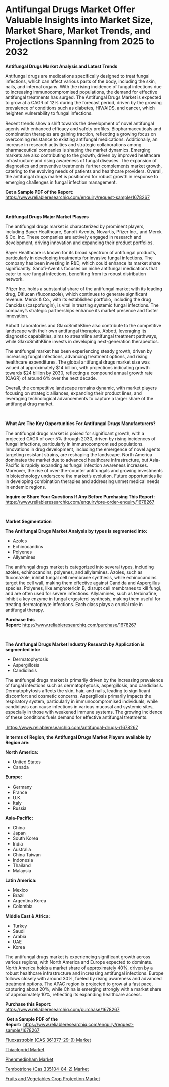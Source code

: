<p><h1>Antifungal Drugs Market Offer Valuable Insights into Market Size, Market Share, Market Trends, and Projections Spanning from 2025 to 2032</h1></p><p><strong>Antifungal Drugs Market Analysis and Latest Trends</strong></p>
<p><p>Antifungal drugs are medications specifically designed to treat fungal infections, which can affect various parts of the body, including the skin, nails, and internal organs. With the rising incidence of fungal infections due to increasing immunocompromised populations, the demand for effective antifungal treatments has surged. The Antifungal Drugs Market is expected to grow at a CAGR of 12% during the forecast period, driven by the growing prevalence of conditions such as diabetes, HIV/AIDS, and cancer, which heighten vulnerability to fungal infections.</p><p>Recent trends show a shift towards the development of novel antifungal agents with enhanced efficacy and safety profiles. Biopharmaceuticals and combination therapies are gaining traction, reflecting a growing focus on overcoming resistance to existing antifungal medications. Additionally, an increase in research activities and strategic collaborations among pharmaceutical companies is shaping the market dynamics. Emerging markets are also contributing to the growth, driven by improved healthcare infrastructure and rising awareness of fungal diseases. The expansion of diagnostics and preventive treatments further complements market growth, catering to the evolving needs of patients and healthcare providers. Overall, the antifungal drugs market is positioned for robust growth in response to emerging challenges in fungal infection management.</p></p>
<p><strong>Get a Sample PDF of the Report:&nbsp;</strong> <a href="https://www.reliableresearchiq.com/enquiry/request-sample/1678267?utm_campaign=904&utm_medium=2&utm_source=Github&utm_content=ia&utm_term=25032025&utm_id=antifungal-drugs">https://www.reliableresearchiq.com/enquiry/request-sample/1678267</a></p>
<p>&nbsp;</p>
<p><strong>Antifungal Drugs Major Market Players</strong></p>
<p><p>The antifungal drugs market is characterized by prominent players, including Bayer Healthcare, Sanofi-Aventis, Novartis, Pfizer Inc., and Merck & Co. Inc. These companies are actively engaged in research and development, driving innovation and expanding their product portfolios.</p><p>Bayer Healthcare is known for its broad spectrum of antifungal products, particularly in developing treatments for invasive fungal infections. The company has been investing in R&D, which could enhance its market share significantly. Sanofi-Aventis focuses on niche antifungal medications that cater to rare fungal infections, benefiting from its robust distribution network.</p><p>Pfizer Inc. holds a substantial share of the antifungal market with its leading drug, Diflucan (fluconazole), which continues to generate significant revenue. Merck & Co., with its established portfolio, including the drug Cancidas (caspofungin), is vital in treating systemic fungal infections. The company’s strategic partnerships enhance its market presence and foster innovation.</p><p>Abbott Laboratories and GlaxoSmithKline also contribute to the competitive landscape with their own antifungal therapies. Abbott, leveraging its diagnostic capabilities, aims to streamline antifungal treatment pathways, while GlaxoSmithKline invests in developing next-generation therapeutics.</p><p>The antifungal market has been experiencing steady growth, driven by increasing fungal infections, advancing treatment options, and rising healthcare expenditures. The global antifungal drugs market size was valued at approximately $14 billion, with projections indicating growth towards $24 billion by 2030, reflecting a compound annual growth rate (CAGR) of around 6% over the next decade.</p><p>Overall, the competitive landscape remains dynamic, with market players focusing on strategic alliances, expanding their product lines, and leveraging technological advancements to capture a larger share of the antifungal drug market.</p></p>
<p>&nbsp;</p>
<p><strong>What Are The Key Opportunities For Antifungal Drugs Manufacturers?</strong></p>
<p><p>The antifungal drugs market is poised for significant growth, with a projected CAGR of over 5% through 2030, driven by rising incidences of fungal infections, particularly in immunocompromised populations. Innovations in drug development, including the emergence of novel agents targeting resistant strains, are reshaping the landscape. North America dominates the market due to advanced healthcare infrastructure, but Asia-Pacific is rapidly expanding as fungal infection awareness increases. Moreover, the rise of over-the-counter antifungals and growing investments in biotechnology underscore the market’s evolution. Future opportunities lie in developing combination therapies and addressing unmet medical needs in endemic regions.</p></p>
<p><strong>Inquire or Share Your Questions If Any Before Purchasing This Report:</strong> <a href="https://www.reliableresearchiq.com/enquiry/pre-order-enquiry/1678267?utm_campaign=904&utm_medium=2&utm_source=Github&utm_content=ia&utm_term=25032025&utm_id=antifungal-drugs">https://www.reliableresearchiq.com/enquiry/pre-order-enquiry/1678267</a></p>
<p>&nbsp;</p>
<p><strong>Market Segmentation</strong></p>
<p><strong>The Antifungal Drugs Market Analysis by types is segmented into:</strong></p>
<p><ul><li>Azoles</li><li>Echinocandins</li><li>Polyenes</li><li>Allyamines</li></ul></p>
<p><p>The antifungal drugs market is categorized into several types, including azoles, echinocandins, polyenes, and allylamines. Azoles, such as fluconazole, inhibit fungal cell membrane synthesis, while echinocandins target the cell wall, making them effective against Candida and Aspergillus species. Polyenes, like amphotericin B, disrupt cell membranes to kill fungi, and are often used for severe infections. Allylamines, such as terbinafine, inhibit a key enzyme in fungal ergosterol synthesis, making them useful for treating dermatophyte infections. Each class plays a crucial role in antifungal therapy.</p></p>
<p><strong>Purchase this Report:&nbsp;</strong><a href="https://www.reliableresearchiq.com/purchase/1678267?utm_campaign=904&utm_medium=2&utm_source=Github&utm_content=ia&utm_term=25032025&utm_id=antifungal-drugs">https://www.reliableresearchiq.com/purchase/1678267</a></p>
<p>&nbsp;</p>
<p><strong>The Antifungal Drugs Market Industry Research by Application is segmented into:</strong></p>
<p><ul><li>Dermatophytosis</li><li>Aspergillosis</li><li>Candidiasis</li></ul></p>
<p><p>The antifungal drugs market is primarily driven by the increasing prevalence of fungal infections such as dermatophytosis, aspergillosis, and candidiasis. Dermatophytosis affects the skin, hair, and nails, leading to significant discomfort and cosmetic concerns. Aspergillosis primarily impacts the respiratory system, particularly in immunocompromised individuals, while candidiasis can cause infections in various mucosal and systemic sites, especially in those with weakened immune systems. The growing incidence of these conditions fuels demand for effective antifungal treatments.</p></p>
<p><a href="https://www.reliableresearchiq.com/antifungal-drugs-r1678267?utm_campaign=904&utm_medium=2&utm_source=Github&utm_content=ia&utm_term=25032025&utm_id=antifungal-drugs">&nbsp;https://www.reliableresearchiq.com/antifungal-drugs-r1678267</a></p>
<p><strong>In terms of Region, the Antifungal Drugs Market Players available by Region are:</strong></p>
<p>
    <p> <strong> North America: </strong>
        <ul>
            <li>United States</li>
            <li>Canada</li>
        </ul>
        </p> 
    <p> <strong> Europe: </strong>
        <ul>
            <li>Germany</li>
            <li>France</li>
            <li>U.K.</li>
            <li>Italy</li>
            <li>Russia</li>
        </ul>
        </p> 
    <p> <strong> Asia-Pacific: </strong>
        <ul>
            <li>China</li>
            <li>Japan</li>
            <li>South Korea</li>
            <li>India</li>
            <li>Australia</li>
            <li>China Taiwan</li>
            <li>Indonesia</li>
            <li>Thailand</li>
            <li>Malaysia</li>
        </ul>
        </p> 
    <p> <strong> Latin America: </strong>
        <ul>
            <li>Mexico</li>
            <li>Brazil</li>
            <li>Argentina Korea</li>
            <li>Colombia</li>
        </ul>
        </p> 
    <p> <strong> Middle East & Africa: </strong>
        <ul>
            <li>Turkey</li>
            <li>Saudi</li>
            <li>Arabia</li>
            <li>UAE</li>
            <li>Korea</li>
        </ul>
    </p>
    </p>
<p><p>The antifungal drugs market is experiencing significant growth across various regions, with North America and Europe expected to dominate. North America holds a market share of approximately 40%, driven by a robust healthcare infrastructure and increasing antifungal infections. Europe follows closely with around 30%, fueled by rising awareness and advanced treatment options. The APAC region is projected to grow at a fast pace, capturing about 20%, while China is emerging strongly with a market share of approximately 10%, reflecting its expanding healthcare access.</p></p>
<p><strong>Purchase this Report: </strong><a href="https://www.reliableresearchiq.com/purchase/1678267?utm_campaign=904&utm_medium=2&utm_source=Github&utm_content=ia&utm_term=25032025&utm_id=antifungal-drugs">https://www.reliableresearchiq.com/purchase/1678267</a></p>
<p>&nbsp;<strong>Get a Sample PDF of the Report:&nbsp;&nbsp;</strong><a href="https://www.reliableresearchiq.com/enquiry/request-sample/1678267?utm_campaign=904&utm_medium=2&utm_source=Github&utm_content=ia&utm_term=25032025&utm_id=antifungal-drugs">https://www.reliableresearchiq.com/enquiry/request-sample/1678267</a></p>
<p><strong></strong></p>
<p><p><a href="https://github.com/myongfranzcs/Market-Research-Report-List-1/blob/main/fluoxastrobin-cas-361377-29-9-market.md?utm_campaign=904&utm_medium=2&utm_source=Github&utm_content=ia&utm_term=25032025&utm_id=antifungal-drugs">Fluoxastrobin (CAS 361377-29-9) Market</a></p><p><a href="https://github.com/lonanweaseh4/Market-Research-Report-List-1/blob/main/thiacloprid-market.md?utm_campaign=904&utm_medium=2&utm_source=Github&utm_content=ia&utm_term=25032025&utm_id=antifungal-drugs">Thiacloprid Market</a></p><p><a href="https://github.com/tentandyik/Market-Research-Report-List-1/blob/main/phenmedipham-market.md?utm_campaign=904&utm_medium=2&utm_source=Github&utm_content=ia&utm_term=25032025&utm_id=antifungal-drugs">Phenmedipham Market</a></p><p><a href="https://github.com/biandnikelrs/Market-Research-Report-List-1/blob/main/tembotrione-cas-335104-84-2-market.md?utm_campaign=904&utm_medium=2&utm_source=Github&utm_content=ia&utm_term=25032025&utm_id=antifungal-drugs">Tembotrione (Cas 335104-84-2) Market</a></p><p><a href="https://github.com/negrocybul4w/Market-Research-Report-List-1/blob/main/fruits-and-vegetables-crop-protection-market.md?utm_campaign=904&utm_medium=2&utm_source=Github&utm_content=ia&utm_term=25032025&utm_id=antifungal-drugs">Fruits and Vegetables Crop Protection Market</a></p></p>